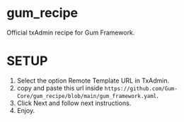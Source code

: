 # gum_recipe
Official txAdmin recipe for Gum Framework.


# SETUP

1. Select the option Remote Template URL in TxAdmin.
2. copy and paste this url inside `https://github.com/Gum-Core/gum_recipe/blob/main/gum_framework.yaml`.
3. Click Next and follow next instructions.
4. Enjoy.
